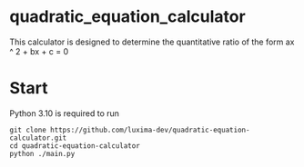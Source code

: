 # quadratic_equation_calculator
This calculator is designed to determine the quantitative ratio of the form ax ^ 2 + bx + c = 0

# Start
Python 3.10 is required to run

```
git clone https://github.com/luxima-dev/quadratic-equation-calculator.git
cd quadratic-equation-calculator
python ./main.py
```
